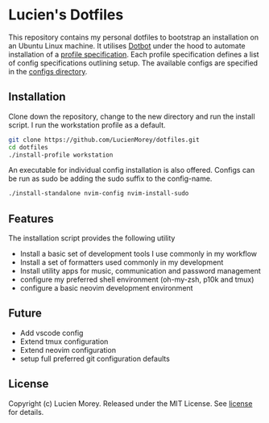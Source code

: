 # Lucien's Dotfiles

This repository contains my personal dotfiles to bootstrap an installation on an Ubuntu Linux machine. It utilises [Dotbot](https://github.com/anishathalye/dotbot) under the hood to automate installation of a [profile specification](meta/profiles/). Each profile specification defines a list of config specifications outlining setup. The available configs are specified in the [configs directory](meta/configs/).

## Installation

Clone down the repository, change to the new directory and run the install script. I run the workstation profile as a default.

```bash
git clone https://github.com/LucienMorey/dotfiles.git
cd dotfiles
./install-profile workstation
```

An executable for individual config installation is also offered. Configs can be run as sudo be adding the sudo suffix to the config-name.

```bash
./install-standalone nvim-config nvim-install-sudo
```

## Features

The installation script provides the following utility

- Install a basic set of development tools I use commonly in my workflow
- Install a set of formatters used commonly in my development
- Install utility apps for music, communication and password management
- configure my preferred shell environment (oh-my-zsh, p10k and tmux)
- configure a basic neovim development environment

## Future

- Add vscode config
- Extend tmux configuration
- Extend neovim configuration
- setup full preferred git configuration defaults

## License

Copyright (c) Lucien Morey. Released under the MIT License. See [license](LICENSE.md) for details.
